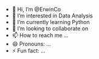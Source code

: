 - 👋 Hi, I’m @ErwinCo
- 👀 I’m interested in Data Analysis
- 🌱 I’m currently learning Python
- 💞️ I’m looking to collaborate on
- 📫 How to reach me ...
- 😄 Pronouns: ...
- ⚡ Fun fact: ...

<!---
ErwinCo/ErwinCo is a ✨ special ✨ repository because its `README.md` (this file) appears on your GitHub profile.
You can click the Preview link to take a look at your changes.
--->
